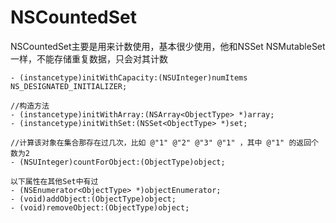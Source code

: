 #  NSCountedSet

NSCountedSet主要是用来计数使用，基本很少使用，他和NSSet NSMutableSet一样，不能存储重复数据，只会对其计数

```
- (instancetype)initWithCapacity:(NSUInteger)numItems NS_DESIGNATED_INITIALIZER;

//构造方法
- (instancetype)initWithArray:(NSArray<ObjectType> *)array;
- (instancetype)initWithSet:(NSSet<ObjectType> *)set;

//计算该对象在集合那存在过几次，比如 @"1" @"2" @"3" @"1" ，其中 @"1" 的返回个数为2
- (NSUInteger)countForObject:(ObjectType)object;

以下属性在其他Set中有过
- (NSEnumerator<ObjectType> *)objectEnumerator;
- (void)addObject:(ObjectType)object;
- (void)removeObject:(ObjectType)object;
```
